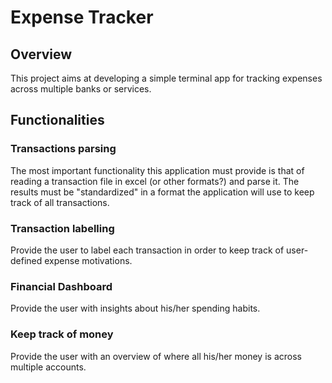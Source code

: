 # Expense Tracker

## Overview

This project aims at developing a simple terminal app for tracking expenses across multiple banks or services.

## Functionalities

### Transactions parsing
The most important functionality this application must provide is that of reading a transaction file in excel (or other formats?) and parse it. The results must be "standardized" in a format the application will use to keep track of all transactions.

### Transaction labelling
Provide the user to label each transaction in order to keep track of user-defined expense motivations.

### Financial Dashboard
Provide the user with insights about his/her spending habits.

### Keep track of money
Provide the user with an overview of where all his/her money is across multiple accounts.
